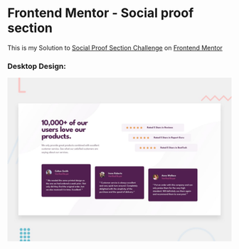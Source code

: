 # Frontend Mentor - Social proof section


This is my Solution to [Social Proof Section Challenge](https://www.frontendmentor.io/challenges/social-proof-section-6e0qTv_bA) on [Frontend Mentor](https://www.frontendmentor.io)


### Desktop Design:
![Design preview for the Social proof section coding challenge](./design/desktop-preview.jpg)
